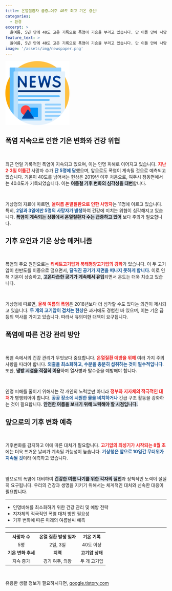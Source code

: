 ```yaml
---
title: 온열질환자 급증…여주 40도 최고 기온 경신!
categories:
  - 환경
excerpt: >
  올여름, 5년 만에 40도 고온 기록으로 폭염이 기승을 부리고 있습니다. 단 이틀 만에 사망자 5명이 발생하며 인명피해가 우려되는데, 폭염은 광복절까지 이어질 예정입니다.
feature_text: >
  올여름, 5년 만에 40도 고온 기록으로 폭염이 기승을 부리고 있습니다. 단 이틀 만에 사망자 5명이 발생하며 인명피해가 우려되는데, 폭염은 광복절까지 이어질 예정입니다.
image: '/assets/img/newspaper.png'
---
```


<p><img src="/assets/img/newspaper.png" alt="kimp 속보" /></p>

<h2 data-ke-size="size26">폭염 지속으로 인한 기온 변화와 건강 위협</h2>

<p data-ke-size="size16">&nbsp;</p>

<p>최근 연일 기록적인 폭염이 지속되고 있으며, 이는 인명 피해로 이어지고 있습니다. <b><span style="color: #ee2323;">지난 2·3일 이틀간</span></b> 사망자 수가 <b><span style="color: #1a5490;">단 5명에 달</span></b>했으며, 앞으로도 폭염이 계속될 것으로 예측되고 있습니다. 기온이 40도를 넘어서는 현상은 2019년 이후 처음으로, 여주시 점동면에서는 40.0도가 기록되었습니다. 이는 <b><span style="background-color: #21538527;">여름철 기후 변화의 심각성을 대변</span></b>합니다. </p>

<p data-ke-size="size16">&nbsp;</p>

<p>기상청의 자료에 따르면, <b><span style="color: #ee2323;">올여름 온열질환으로 인한 사망자</span></b>는 11명에 이르고 있습니다. 특히, <b><span style="color: #1a5490;">2일과 3일에만 5명의 사망자가 발생</span></b>하여 건강에 미치는 위협이 심각해지고 있습니다. <b><span style="background-color: #21538527;">폭염이 계속되는 상황에서 온열질환자 수는 급증하고 있어</span></b> 보다 주의가 필요합니다. </p>

<h2 data-ke-size="size26">기후 요인과 기온 상승 메커니즘</h2>

<p data-ke-size="size16">&nbsp;</p>

<p>폭염의 주요 원인으로는 <b><span style="color: #ee2323;">티베트고기압과 북태평양고기압의 강화</span></b>가 있습니다. 이 두 고기압이 한반도를 이중으로 덮으면서, <b><span style="color: #1a5490;">달궈진 공기가 지면을 떠나지 못하게 합니다</span></b>. 이로 인해 기온이 상승하고, <b><span style="background-color: #21538527;">고온다습한 공기가 계속해서 유입</span></b>되면서 온도는 더욱 치솟고 있습니다. </p>

<p data-ke-size="size16">&nbsp;</p>

<p>기상청에 따르면, <b><span style="color: #ee2323;">올해 여름의 폭염</span></b>은 2018년보다 더 심각할 수도 있다는 의견이 제시되고 있습니다. <b><span style="color: #1a5490;">두 개의 고기압이 겹치는 현상</span></b>은 과거에도 경험한 바 있으며, 이는 기온 급등의 역사를 가지고 있습니다. 따라서 유의미한 대책이 요구됩니다.</p>

<h2 data-ke-size="size26">폭염에 따른 건강 관리 방안</h2>

<p data-ke-size="size16">&nbsp;</p>

<p>폭염 속에서의 건강 관리가 무엇보다 중요합니다. <b><span style="color: #ee2323;">온열질환 예방을 위해</span></b> 여러 가지 주의사항을 따라야 합니다. <b><span style="color: #1a5490;">외출을 최소화하고, 수분을 충분히 섭취하는 것이 필수적입니다</span></b>. 또한, <b><span style="background-color: #21538527;">냉방 시설을 적절히 이용</span></b>하며 열사병과 탈수증을 예방해야 합니다.</p>

<p data-ke-size="size16">&nbsp;</p>

<p>인명 피해를 줄이기 위해서는 각 개인의 노력뿐만 아니라 <b><span style="color: #ee2323;">정부와 지자체의 적극적인 대처</span></b>가 병행되어야 합니다. <b><span style="color: #1a5490;">공공 장소에 시원한 물을 비치하거나</span></b> 긴급 구조 활동을 강화하는 것이 필요합니다. <b><span style="background-color: #21538527;">안전한 여름을 보내기 위해 노력해야 할 시점입니다.</span></b></p>

<h2 data-ke-size="size26">앞으로의 기후 변화 예측</h2>

<p data-ke-size="size16">&nbsp;</p>

<p>기후변화를 감지하고 이에 따른 대처가 필요합니다. <b><span style="color: #ee2323;">고기압의 최성기가 시작되는 8월 초</span></b>에는 더욱 뜨거운 날씨가 계속될 가능성이 높습니다. <b><span style="color: #1a5490;">기상청은 앞으로 10일간 무더위가 지속될 것</span></b>이라 예측하고 있습니다.</p>

<p data-ke-size="size16">&nbsp;</p>

<p>앞으로의 폭염에 대비하여 <b><span style="background-color: #21538527;">건강한 여름 나기를 위한 각자의 실천</span></b>과 정책적인 노력이 절실히 요구됩니다. 우리의 건강과 생명을 지키기 위해서는 체계적인 대처와 신속한 대응이 필요합니다. </p>

<hr>

<ul>
    <li>인명비해를 최소화하기 위한 건강 관리 및 예방 전략</li>
    <li>지자체의 적극적인 폭염 대처 방안 필요성</li>
    <li>기후 변화에 따른 미래의 여름날씨 예측</li>
</ul>

<hr>

<table>
    <tr>
        <td style="text-align: center; height: 17px;"><b>사망자 수</b></td>
        <td style="text-align: center; height: 17px;"><b>온열 질환 발생 일자</b></td>
        <td style="text-align: center; height: 17px;"><b>기온 기록</b></td>
    </tr>
    <tr>
        <td style="text-align: center; height: 17px;">5명</td>
        <td style="text-align: center; height: 17px;">2일, 3일</td>
        <td style="text-align: center; height: 17px;">40도 이상</td>
    </tr>
    <tr>
        <td style="text-align: center; height: 17px;"><b>기온 변화 추세</b></td>
        <td style="text-align: center; height: 17px;"><b>지역</b></td>
        <td style="text-align: center; height: 17px;"><b>고기압 상태</b></td>
    </tr>
    <tr>
        <td style="text-align: center; height: 17px;">지속 증가</td>
        <td style="text-align: center; height: 17px;">경기 여주, 의왕</td>
        <td style="text-align: center; height: 17px;">두 개 고기압</td>
    </tr>
</table>   

<p data-ke-size="size16">&nbsp;</p>
유용한 생활 정보가 필요하시다면, <a href="https://qoogle.tistory.com" rel="dofollow">qoogle.tistory.com</a>


